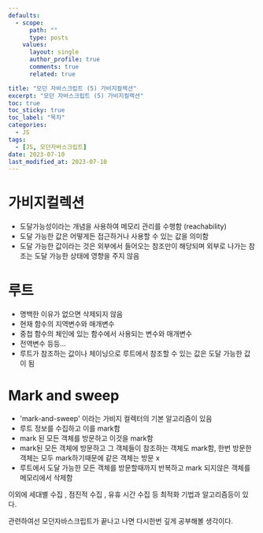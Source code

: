 ```yaml
---
defaults:
  - scope:
      path: ""
      type: posts
    values:
      layout: single
      author_profile: true
      comments: true
      related: true

title: "모던 자바스크립트 (5) 가비지컬렉션"
excerpt: "모던 자바스크립트 (5) 가비지컬렉션"
toc: true
toc_sticky: true
toc_label: "목차"
categories:
  - JS
tags:
  - [JS, 모던자바스크립트]
date: 2023-07-10
last_modified_at: 2023-07-10
---
```

# 가비지컬렉션
- 도달가능성이라는 개념을 사용하여 메모리 관리를 수행함 (reachability)
- 도달 가능한 값은 어떻게든 접근하거나 사용할 수 있는 값을 의미함
- 도달 가능한 값이라는 것은 외부에서 들어오는 참조만이 해당되며 외부로 나가는 참조는 도달 가능한 상태에 영향을 주지 않음

# 루트 
- 명백한 이유가 없으면 삭제되지 않음
- 현재 함수의 지역변수와 매개변수
- 중첩 함수의 체인에 있는 함수에서 사용되는 변수와 매개변수
- 전역변수 등등...
- 루트가 참조하는 값이나 체이닝으로 루트에서 참조할 수 있는 값은 도달 가능한 값이 됨

# Mark and sweep
- 'mark-and-sweep' 이라는 가비지 컬렉터의 기본 알고리즘이 있음
- 루트 정보를 수집하고 이를 mark함
- mark 된 모든 객체를 방문하고 이것을 mark함
- mark된 모든 객체에 방문하고 그 객체들이 참조하는 객체도 mark함, 한번 방문한 객체는 모두 mark하기때문에 같은 객체는 방문 x
- 루트에서 도달 가능한 모든 객체를 방문할때까지 반복하고 mark 되지않은 객체를 메모리에서 삭제함 

이외에 세대별 수집 , 점진적 수집 , 유휴 시간 수집 등 최적화 기법과 알고리즘등이 있다. 

관련하여선 모던자바스크립트가 끝나고 나면 다시한번 깊게 공부해볼 생각이다. 